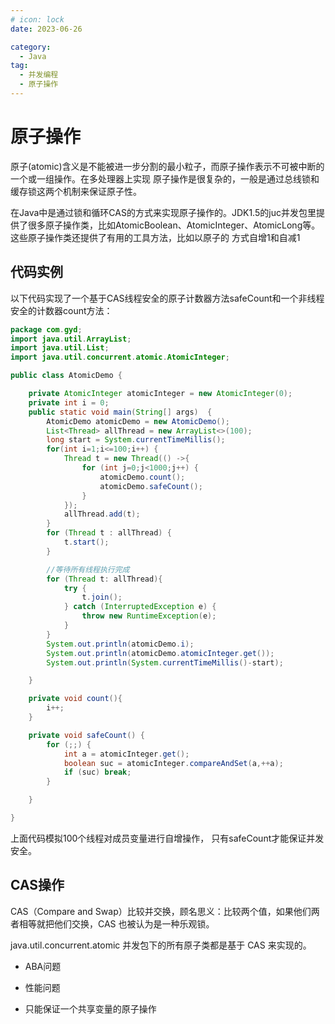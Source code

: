 ```yaml
---
# icon: lock
date: 2023-06-26

category:
  - Java
tag:
  - 并发编程
  - 原子操作
---
```

# 原子操作

原子(atomic)含义是不能被进一步分割的最小粒子，而原子操作表示不可被中断的一个或一组操作。在多处理器上实现
原子操作是很复杂的，一般是通过总线锁和缓存锁这两个机制来保证原子性。

在Java中是通过锁和循环CAS的方式来实现原子操作的。JDK1.5的juc并发包里提供了很多原子操作类，比如AtomicBoolean、AtomicInteger、AtomicLong等。这些原子操作类还提供了有用的工具方法，比如以原子的
方式自增1和自减1

## 代码实例
以下代码实现了一个基于CAS线程安全的原子计数器方法safeCount和一个非线程安全的计数器count方法：


```java
package com.gyd;
import java.util.ArrayList;
import java.util.List;
import java.util.concurrent.atomic.AtomicInteger;

public class AtomicDemo {

    private AtomicInteger atomicInteger = new AtomicInteger(0);
    private int i = 0;
    public static void main(String[] args)  {
        AtomicDemo atomicDemo = new AtomicDemo();
        List<Thread> allThread = new ArrayList<>(100);
        long start = System.currentTimeMillis();
        for(int i=1;i<=100;i++) {
            Thread t = new Thread(() ->{
                for (int j=0;j<1000;j++) {
                    atomicDemo.count();
                    atomicDemo.safeCount();
                }
            });
            allThread.add(t);
        }
        for (Thread t : allThread) {
            t.start();
        }

        //等待所有线程执行完成
        for (Thread t: allThread){
            try {
                t.join();
            } catch (InterruptedException e) {
                throw new RuntimeException(e);
            }
        }
        System.out.println(atomicDemo.i);
        System.out.println(atomicDemo.atomicInteger.get());
        System.out.println(System.currentTimeMillis()-start);

    }

    private void count(){
        i++;
    }

    private void safeCount() {
        for (;;) {
            int a = atomicInteger.get();
            boolean suc = atomicInteger.compareAndSet(a,++a);
            if (suc) break;
        }

    }

}

```
上面代码模拟100个线程对成员变量进行自增操作， 只有safeCount才能保证并发安全。

## CAS操作
CAS（Compare and Swap）比较并交换，顾名思义：比较两个值，如果他们两者相等就把他们交换，CAS 也被认为是一种乐观锁。

java.util.concurrent.atomic 并发包下的所有原子类都是基于 CAS 来实现的。

- ABA问题  

- 性能问题  

- 只能保证一个共享变量的原子操作  
